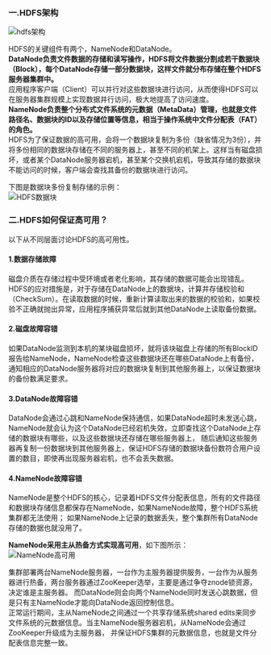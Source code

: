 ### 一.HDFS架构
![hdfs架构](https://static001.geekbang.org/resource/image/65/d7/65efd126cbcf3930a706f64c6e6457d7.jpg)  

HDFS的关键组件有两个，NameNode和DataNode。  
**DataNode负责文件数据的存储和读写操作，HDFS将文件数据分割成若干数据块（Block），每个DataNode存储一部分数据块，这样文件就分布存储在整个HDFS服务器集群中。**  
应用程序客户端（Client）可以并行对这些数据块进行访问，从而使得HDFS可以在服务器集群规模上实现数据并行访问，极大地提高了访问速度。  
**NameNode负责整个分布式文件系统的元数据（MetaData）管理，也就是文件路径名、数据块的ID以及存储位置等信息，相当于操作系统中文件分配表（FAT）的角色。**  
HDFS为了保证数据的高可用，会将一个数据块复制为多份（缺省情况为3份），并将多份相同的数据块存储在不同的服务器上，甚至不同的机架上。这样当有磁盘损坏，或者某个DataNode服务器宕机，甚至某个交换机宕机，导致其存储的数据块不能访问的时候，客户端会查找其备份的数据块进行访问。  

下图是数据块多份复制存储的示例：  
![HDFS数据块](https://static001.geekbang.org/resource/image/6f/ac/6f2faa48524251ad77e55e3565095bac.jpg)  

### 二.HDFS如何保证高可用？  
以下从不同层面讨论HDFS的高可用性。  
#### 1.数据存储故障
磁盘介质在存储过程中受环境或者老化影响，其存储的数据可能会出现错乱。HDFS的应对措施是，对于存储在DataNode上的数据块，计算并存储校验和（CheckSum）。在读取数据的时候，重新计算读取出来的数据的校验和，如果校验不正确就抛出异常，应用程序捕获异常后就到其他DataNode上读取备份数据。  

#### 2.磁盘故障容错
如果DataNode监测到本机的某块磁盘损坏，就将该块磁盘上存储的所有BlockID报告给NameNode，NameNode检查这些数据块还在哪些DataNode上有备份，通知相应的DataNode服务器将对应的数据块复制到其他服务器上，以保证数据块的备份数满足要求。  

#### 3.DataNode故障容错
DataNode会通过心跳和NameNode保持通信，如果DataNode超时未发送心跳，NameNode就会认为这个DataNode已经宕机失效，立即查找这个DataNode上存储的数据块有哪些，以及这些数据块还存储在哪些服务器上，
随后通知这些服务器再复制一份数据块到其他服务器上，保证HDFS存储的数据块备份数符合用户设置的数目，即使再出现服务器宕机，也不会丢失数据。  

#### 4.NameNode故障容错
NameNode是整个HDFS的核心，记录着HDFS文件分配表信息，所有的文件路径和数据块存储信息都保存在NameNode，如果NameNode故障，整个HDFS系统集群都无法使用；
如果NameNode上记录的数据丢失，整个集群所有DataNode存储的数据也就没用了。  

**NameNode采用主从热备方式实现高可用**，如下图所示：  
![NameNode高可用](https://static001.geekbang.org/resource/image/7c/89/7cb2668644c32364beab0b69e60b3689.png)  

集群部署两台NameNode服务器，一台作为主服务器提供服务，一台作为从服务器进行热备，两台服务器通过ZooKeeper选举，主要是通过争夺znode锁资源，决定谁是主服务器。
而DataNode则会向两个NameNode同时发送心跳数据，但是只有主NameNode才能向DataNode返回控制信息。  
正常运行期间，主从NameNode之间通过一个共享存储系统shared edits来同步文件系统的元数据信息。当主NameNode服务器宕机，从NameNode会通过ZooKeeper升级成为主服务器，
并保证HDFS集群的元数据信息，也就是文件分配表信息完整一致。  


